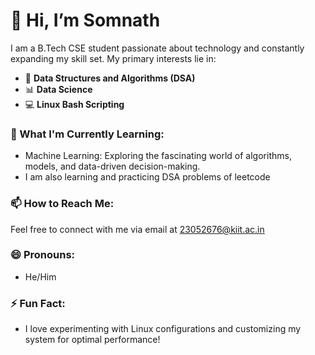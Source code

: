 # 👋 Hi, I’m Somnath

I am a B.Tech CSE student passionate about technology and constantly expanding my skill set. My primary interests lie in:

- 🧠 **Data Structures and Algorithms (DSA)**
- 📊 **Data Science**
- 💻 **Linux Bash Scripting**

### 🚀 What I'm Currently Learning:
- Machine Learning: Exploring the fascinating world of algorithms, models, and data-driven decision-making.
- I am also learning and practicing DSA problems of leetcode

### 📫 How to Reach Me:
Feel free to connect with me via email at 23052676@kiit.ac.in

### 😄 Pronouns:
- He/Him

### ⚡ Fun Fact:
- I love experimenting with Linux configurations and customizing my system for optimal performance!

<!---
somnath23052676/somnath23052676 is a ✨ special ✨ repository because its `README.md` (this file) appears on your GitHub profile.
You can click the Preview link to take a look at your changes.
--->
